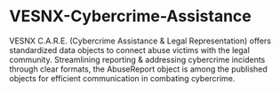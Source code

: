# VESNX-Cybercrime-Assistance
VESNX C.A.R.E. (Cybercrime Assistance &amp; Legal Representation) offers standardized data objects to connect abuse victims with the legal community. Streamlining reporting &amp; addressing cybercrime incidents through clear formats, the AbuseReport object is among the published objects for efficient communication in combating cybercrime.
